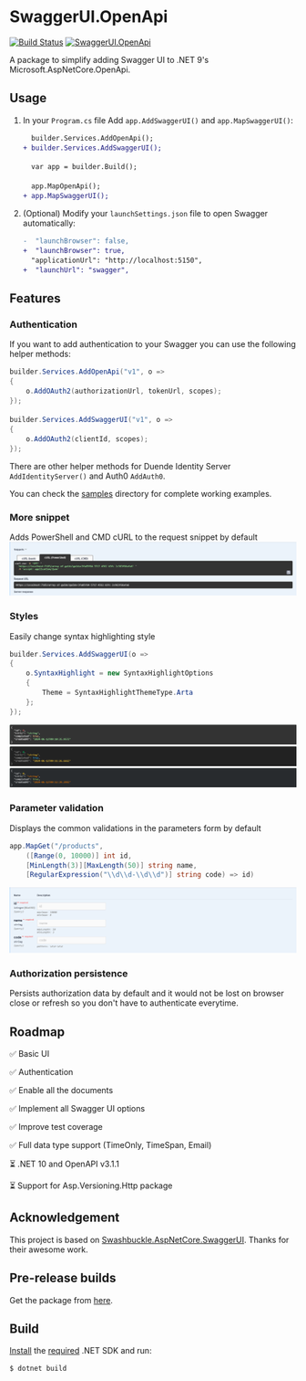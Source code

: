 ﻿# SwaggerUI.OpenApi

[![Build Status](https://ctyar.visualstudio.com/SwaggerUI.OpenApi/_apis/build/status%2Fctyar.SwaggerUI.OpenApi?branchName=main)](https://ctyar.visualstudio.com/SwaggerUI.OpenApi/_build/latest?definitionId=13&branchName=main)
[![SwaggerUI.OpenApi](https://img.shields.io/nuget/v/SwaggerUI.OpenApi.svg)](https://www.nuget.org/packages/SwaggerUI.OpenApi/)

A package to simplify adding Swagger UI to .NET 9's Microsoft.AspNetCore.OpenApi.


## Usage

1. In your `Program.cs` file Add `app.AddSwaggerUI()` and `app.MapSwaggerUI()`:

    ```diff
      builder.Services.AddOpenApi();
    + builder.Services.AddSwaggerUI();

      var app = builder.Build();

      app.MapOpenApi();
    + app.MapSwaggerUI();
    ```

2. (Optional) Modify your `launchSettings.json` file to open Swagger automatically:
    ```diff
    -  "launchBrowser": false,
    +  "launchBrowser": true,
      "applicationUrl": "http://localhost:5150",
    +  "launchUrl": "swagger",
    ```

## Features
### Authentication
If you want to add authentication to your Swagger you can use the following helper methods:
```csharp
builder.Services.AddOpenApi("v1", o =>
{
    o.AddOAuth2(authorizationUrl, tokenUrl, scopes);
});

builder.Services.AddSwaggerUI("v1", o =>
{
    o.AddOAuth2(clientId, scopes);
});
```
There are other helper methods for Duende Identity Server `AddIdentityServer()` and Auth0 `AddAuth0`.

You can check the [samples](/src/samples) directory for complete working examples.

### More snippet
Adds PowerShell and CMD cURL to the request snippet by default
![Request snippet](https://raw.githubusercontent.com/ctyar/SwaggerUI.OpenApi/refs/heads/main/doc/images/snippet.png)

### Styles
Easily change syntax highlighting style
```csharp
builder.Services.AddSwaggerUI(o =>
{
    o.SyntaxHighlight = new SyntaxHighlightOptions
    {
        Theme = SyntaxHighlightThemeType.Arta
    };
});
```
![Agate](https://raw.githubusercontent.com/ctyar/SwaggerUI.OpenApi/refs/heads/main/doc/images/agate.png)
![Arta](https://raw.githubusercontent.com/ctyar/SwaggerUI.OpenApi/refs/heads/main/doc/images/arta.png)
![Obsidian](https://raw.githubusercontent.com/ctyar/SwaggerUI.OpenApi/refs/heads/main/doc/images/obsidian.png)

### Parameter validation
Displays the common validations in the parameters form by default
```csharp
app.MapGet("/products",
    ([Range(0, 10000)] int id,
    [MinLength(3)][MaxLength(50)] string name,
    [RegularExpression("\\d\\d-\\d\\d")] string code) => id)
```
![Validation](https://raw.githubusercontent.com/ctyar/SwaggerUI.OpenApi/refs/heads/main/doc/images/validation.png)

### Authorization persistence
Persists authorization data by default and it would not be lost on browser close or refresh so you don't have to authenticate everytime.

## Roadmap

✅ Basic UI

✅ Authentication

✅ Enable all the documents

✅ Implement all Swagger UI options

✅ Improve test coverage

✅ Full data type support (TimeOnly, TimeSpan, Email)

⏳ .NET 10 and OpenAPI v3.1.1

⏳ Support for Asp.Versioning.Http package

## Acknowledgement

This project is based on [Swashbuckle.AspNetCore.SwaggerUI](https://github.com/domaindrivendev/Swashbuckle.AspNetCore). Thanks for their awesome work.


## Pre-release builds

Get the package from [here](https://github.com/ctyar/SwaggerUI.OpenApi/pkgs/nuget/SwaggerUI.OpenApi).


## Build

[Install](https://get.dot.net) the [required](global.json) .NET SDK and run:
```
$ dotnet build
```